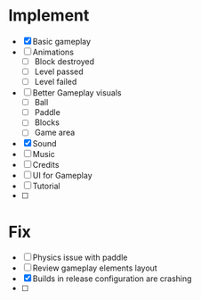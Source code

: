 # Implement

- [x] Basic gameplay
- [ ] Animations
    - [ ] Block destroyed
    - [ ] Level passed
    - [ ] Level failed
- [ ] Better Gameplay visuals
    - [ ] Ball
    - [ ] Paddle
    - [ ] Blocks
    - [ ] Game area
- [x] Sound
- [ ] Music
- [ ] Credits
- [ ] UI for Gameplay
- [ ] Tutorial
- [ ] 

# Fix

- [ ] Physics issue with paddle
- [ ] Review gameplay elements layout
- [x] Builds in release configuration are crashing
- [ ] 